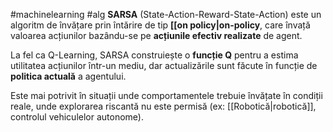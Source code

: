 #machinelearning #alg 
**SARSA** (State-Action-Reward-State-Action) este un algoritm de învățare prin întărire de tip **[[on policy|on-policy**, care învață valoarea acțiunilor bazându-se pe **acțiunile efectiv realizate** de agent.

La fel ca Q-Learning, SARSA construiește o **funcție Q** pentru a estima utilitatea acțiunilor într-un mediu, dar actualizările sunt făcute în funcție de **politica actuală** a agentului.

Este mai potrivit în situații unde comportamentele trebuie învățate în condiții reale, unde explorarea riscantă nu este permisă (ex: [[Robotică|robotică]], controlul vehiculelor autonome).
